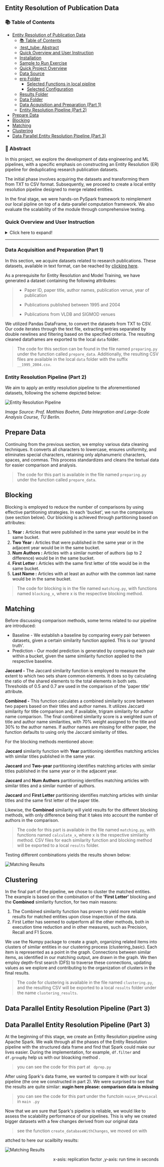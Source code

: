 ## Entity Resolution of Publication Data

### :books: Table of Contents

- [Entity Resolution of Publication Data](#entity-resolution-of-publication-data)
  - [:books: Table of Contents](#books-table-of-contents)
  - [:test\_tube: Abstract](#test_tube-abstract)
  - [Quick Overview and User Instruction](#quick-overview-and-user-instruction)
  - [Installation](#installation)
  - [Sample to Run Exercise](#sample-to-run-exercise)
  - [Quick Project Overview](#quick-project-overview)
  - [Data Source](#data-source)
  - [erp Folder](#erp-folder)
    - [Selected Functions in local pipline](#selected-functions-in-local-pipline)
    - [Selected Configuration](#selected-configuration)
  - [Results Folder](#results-folder)
  - [Data Folder](#data-folder)
  - [Data Acquisition and Preparation (Part 1)](#data-acquisition-and-preparation-part-1)
  - [Entity Resolution Pipeline (Part 2)](#entity-resolution-pipeline-part-2)
- [Prepare Data](#prepare-data)
- [Blocking](#blocking)
- [Matching](#matching)
- [Clustering](#clustering)
- [Data Parallel Entity Resolution Pipeline (Part 3)](#data-parallel-entity-resolution-pipeline-part-3)

### :test_tube: Abstract

In this project, we explore the development of data engineering and ML pipelines, with a specific emphasis on constructing an Entity Resolution (ER) pipeline for deduplicating research publication datasets.

The initial phase involves acquiring the datasets and transforming them from TXT to CSV format. Subsequently, we proceed to create a local entity resolution pipeline designed to merge related entities.

In the final stage, we were hands-on PySpark framework to reimplement our local pipline on top of a data-parallel computation framework. We also evaluate the scalability of the module through comprehensive testing.

### Quick Overview and User Instruction

<details>
<summary>
Click here to expand!
</summary>

</summary>

### Installation

The prerequisites in addition to the python package are

> spark == 3.5.0
> scala == 2.12.x
> graphframes == 0.8.3-spark3.5-s_2.12

graphframes can be installed by running `pyspark --packages graphframes:graphframes:0.8.3-spark3.5-s_2.12` and moving those jars to path-to-spark-home/libexec/jars

```shell
cd path-to-this-project
pip install -e .
```

### Sample to Run Exercise

[part1/2/3](./sample.py)

```python
from erp import part1, part2, part3
part1() # cleaned data stored in "data"
part2() # results of all methods stored in "method_results.csv"
part3() # scability test
```

### Quick Project Overview

The project involves implementing an Entity Resolution Pipelining on citation networks from ACM and DBLP datasets.

### Data Source

The project starts with two large dataset text files you need to download:

- [DBLP-Citation-network V8]
- [ACM-Citation-network V8]

(Can be found [here](https://www.aminer.org/citation))

Below is the structure of the project:

- 📁 **project**

  - 📁 **erp**: Contains Python scripts for the entity resolution pipeline.
    - 📄 `__init__.py`
    - 📄 `clustering.py`
    - 📄 `main.py`
    - 📄 `matching.py`
    - 📄 `preparing.py`
    - 📄 `utils.py`
    - 📄 `dperp.py` Utilizes Apache Spark for comparison.
  - 📁 **data**: Stores datasets and instruction files.
    - 📄 `DIA_2023_Exercise.pdf`
    - 📄 `citation-acm-v8_1995_2004.csv`
    - 📄 `dblp_1995_2004.csv`
  - 📄 `.gitignore`
  - 📄 `requirements.txt`
  - 📄 `setup.py`
  - 📄 `README.md`

### erp Folder

The erp folder contains scripts for the entity resolution pipeline with specific configurations:

- **Preparing Data**: Run `preparing.prepare_data("path_to_txt_file")` for both text files. This will clean and extract the relevant data (1995-2004 citations by "SIGMOD" or "VLDB" venues). The resulting csv files will show in `data` folder.
- **Running Pipeline**:
  - Local Version : Run `ER_pipline(databasefilename1, databasefilename2, ERconfiguration, baseline=False, matched_output="path-to-output-file", cluster=True)` the clustering result will be store in
  - DP Version: Run `DP_ER_pipline(databasefilename1, databasefilename2,  baseline=False, threshold=0.5, cluster=True, matched_output=F"path-to-output-file", cluster_output="path-to-output-file")`
- **Configuration Options**:
  - `blocking_method`(String): Methods to reduce execution time {“Year”, “TwoYear”, “numAuthors”, “FirstLetter”, “LastLetter”, “authorLastName”, “commonAuthors”, “commonAndNumAuthors”}.
  - `matching_method`(String): Algorithms for entity matching {"Jaccard", "Combined"}.
  - `clustering_method`(String): Altogirthm for clustering {"basic"}.
  - `threshold`(float): A value between 0.0-1.0 for the matching similarity threshold.
  - `output_filename`(String): path and file name of clustering results to be saved.

#### Selected Functions in local pipline

- Blocking: `erp.blocking(df1,df2,blocking_method)`
  - Parameters:
    - df1,df2 (pandas.DataFrame) : input databases
    - blocking_method(str) : {“Year”, “TwoYear”, “numAuthors”, “FirstLetter”, “LastLetter”, “authorLastName”, “commonAuthors”, “commonAndNumAuthors”}
- Matching: `erp.matching(blocking_df,similarity_threshold, matching_method)`
  - Parameters:
    - blocking_df(pandas.DataFrame)
    - similarity_threshold (float from 0.0 to 1.0)
    - matching_method (String) : {"Jaccard", "Combined"}
- Clustering: `erp.clustering(matched_entities, df1, df2, clustering_method)`
  - Parameters:
    - matched_entities(pandas.DataFrame)
    - df1,df2 (pandas.DataFrame) : input databases
    - clustering_method (String) :{'basic'}

#### Selected Configuration

ERconfiguration:

```json
{
  "matching_method": "Combined",
  "blocking_method": "FirstLetter",
  "clustering_method": "basic",
  "threshold": 0.5,
  "output_filename": "clustering_results_local.csv"
}
```

### Results Folder

- The steps above will produce the results. They are saved according to your `output_filename` configuration. In our ERconfiguration shown above, it will be saved as `clustering_results_local.csv` within the `results` folder.

- This folder also contains `dperp.py`, which serves as a reimplementation of the local entity recognition pipeline within the Apache Spark framework.

### Data Folder

The data folder includes the prepared and cleaned datasets and additional samples:

- `citation-acm-v8_1995_2004.csv`: ACM citation network dataset.
- `dblp_1995_2004.csv`: DBLP citation network dataset.
- `DIA_2023_Exercise.pdf`: Project instruction file.

**Note**: Check `requirements.txt` for compatibility before running the code.

</details>

</details>

---

### Data Acquisition and Preparation (Part 1)

In this section, we acquire datasets related to research publications. These
datasets, available in text format, can be reached by
[clicking here](https://www.aminer.org/citation).

As a prerequisite for Entity Resolution and Model Training, we have
generated a dataset containing the following attributes:

> - Paper ID, paper title, author names, publication venue, year of publication
>
> - Publications published between 1995 and 2004
>
> - Publications from VLDB and SIGMOD venues

We utilized Pandas DataFrame, to convert the datasets from TXT to CSV. Our code
iterates through the text file, extracting entries separated by double newlines
and filtering based on the specified criteria. The resulting cleaned dataframes
are exported to the local `data` folder.

> The code for this section can be found in the file named `preparing.py` under
> the function called `prepare_data`. Additionally, the resulting CSV files are
> available in the local `data` folder with the suffix `__1995_2004.csv`.

### Entity Resolution Pipeline (Part 2)

We aim to apply an entity resolution pipeline to the aforementioned datasets,
following the scheme depicted below:

![Entity Resolution Pipeline](https://i.ibb.co/bNBH9Xc/Screenshot-2024-01-29-at-15-15-09.png)

_Image Source: Prof. Matthias Boehm, Data Integration and Large-Scale Analysis Course, TU Berlin._

## Prepare Data

Continuing from the previous section, we employ various data cleaning techniques.
It converts all characters to lowercase, ensures uniformity, and eliminates
special characters, retaining only alphanumeric characters, spaces, and commas.
This process standardizes and cleans the textual data for easier comparison
and analysis.

> The code for this part is available in the file named `preparing.py` under
> the function called `prepare_data`.

## Blocking

Blocking is employed to reduce the number of comparisons by using effective
partitioning strategies. In each 'bucket', we run the comparisons
(see section below). Our blocking is achieved through partitioning based on attributes:

1. **Year :** Articles that were published in the same year would be in the same bucket.
2. **Two Year :** Articles that were published in the same year or in the adjacent year would be in the same bucket.
3. **Num Authors :** Articles with a similar number of authors (up to 2 difference) would be in the same bucket.
4. **First Letter :** Articles with the same first letter of title would be in the same bucket.
5. **Last Name :** Articles with at least an author with the common last name would be in the same bucket.

> The code for blocking is in the file named `matching.py`, with functions
> named `blocking_x`, where x is the respective blocking method.

## Matching

Before discussing comparison methods, some terms related to our pipeline are
introduced:

- Baseline - We establish a baseline by comparing every pair between datasets, given a certain
  similarity function applied. This is our 'ground truth'.
- Prediction - Our model prediction is generated by comparing each pair within a bucket, given the
  same similarity function applied to the respective baseline.

**Jaccard -** The Jaccard similarity function is employed to measure the
extent to which two sets share common elements. It does so by calculating
the ratio of the shared elements to the total elements in both sets.
Thresholds of 0.5 and 0.7 are used in the comparison of the 'paper title'
attribute.

**Combined -** This function calculates a combined similarity score
between two papers based on their titles and author names. It utilizes
Jaccard similarity for title comparison and, if available, trigram
similarity for author name comparison. The final combined similarity
score is a weighted sum of title and author name similarities, with
70% weight assigned to the title and 30% to the author names. If author
names are missing for either paper, the function defaults to using
only the Jaccard similarity of titles.

For the blocking methods mentioned above:

**Jaccard** similarity function with **Year** partitioning identifies matching
articles with similar titles published in the same year.

**Jaccard** and **Two-year** partitioning identifies matching articles
with similar titles published in the same year or in the adjacent year.

**Jaccard** and **Num Authors** partitioning identifies matching articles
with similar titles and a similar number of authors.

**Jaccard** and **First Letter** partitioning identifies matching articles
with similar titles and the same first letter of the paper title.

Likewise, the **Combined** similarity will yield results for the
different blocking methods, with only difference being that it takes
into account the number of authors in the comparison.

> The code for this part is available in the file named `matching.py`, with
> functions named `calculate_x`, where x is the respective similarity method.
> CSV files for each similarity function and blocking method will be exported
> to a local `results` folder.

Testing different combinations yields the results shown below:

![Matching Results]([https://i.ibb.co/Hg6zJgH/Whats-App-Image-2024-01-31-at-20-58-07.jpg](https://i.ibb.co/h8bWq8m/Whats-App-Image-2024-01-31-at-20-58-07.jpg))

## Clustering

In the final part of the pipeline, we chose to cluster the matched entities. The example is
based on the combination of the **'First Letter'** blocking and the **Combined**
similarity function, for two main reasons:

1. The Combined similarity function has proven to yield more reliable results
   for matched entities upon close inspection of the data.
2. First Letter has seemed to outperform all the other methods, both in
   execution time reduction and in other measures, such as Precision, Recall
   and F1 Score.

We use the Numpy package to create a graph, organizing related items
into clusters of similar entities in our clustering process
(clustering_basic). Each item is represented as a point in the graph.
Connections between similar items, as identified in our matching output,
are drawn in the graph. We then employ depth-first search (DFS) to
traverse these connections, updating values as we explore and
contributing to the organization of clusters in the final results.

> The code for clustering is available in the file named `clustering.py`,
> and the resulting CSV will be exported to a local `results` folder under
> the name `clustering_results`.

## Data Parallel Entity Resolution Pipeline (Part 3)
## Data Parallel Entity Resolution Pipeline (Part 3)

At the beginning of this stage, we create an Entity Resolution pipeline using Apache Spark. We walk through all the phases of the Entity Resolution pipeline with the structured data frame and find that Spark could make our lives easier. During the implementation, for example, `df.filter` and `df.groupBy` help us with our bloacking method .

> you can see the code for this part at ` dprep.py`

After using Spark's data frame, we wanted to compare it with our local pipeline (the one we constructed in part 2). We were surprised to see that the results are quite similar: **xugin here please: comparison data is missing**

> you can see the code for this part under the functoin `naive_DPvsLocal` in `main .py`

Now that we are sure that Spark's pipeline is reliable, we would like to assess the scalability performance of our pipelines. This is why we created bigger datasets with a few changes derived from our original data

> see the function `create_databaseWithChanges`, we moved on with

attched to here our scailbilty results:

![Matching Results](https://i.ibb.co/7gF9jdj/scability.png)

                                        x-asis: replication factor ,y-axis: run time in seconds
